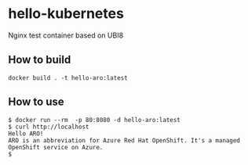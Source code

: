 # hello-kubernetes
Nginx test container based on UBI8

## How to build
```
docker build . -t hello-aro:latest 
```

## How to use
```
$ docker run --rm  -p 80:8080 -d hello-aro:latest
$ curl http://localhost 
Hello ARO!
ARO is an abbreviation for Azure Red Hat OpenShift. It's a managed OpenShift service on Azure.
$
```

